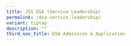 ```yaml
---
title: JSS DSA (Service Leadership)
permalink: /dsa-service-leadership/
variant: tiptap
description: ""
third_nav_title: DSA Admission & Application
---
```

<p></p>